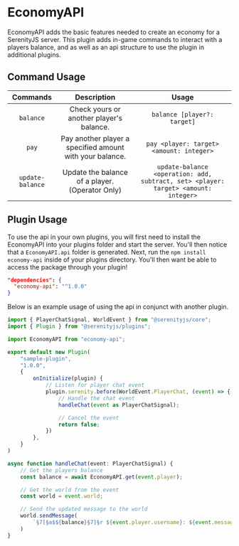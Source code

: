 # EconomyAPI
EconomyAPI adds the basic features needed to create an economy for a SerenityJS server. This plugin adds in-game commands to interact with a players balance, and as well as an api structure to use the plugin in additional plugins. 

## Command Usage

| Commands | Description | Usage |
|:-----------:|:------------:|:------------:|
| `balance` | Check yours or another player's balance. | `balance [player?: target]` |
| `pay` | Pay another player a specified amount with your balance. | `pay <player: target> <amount: integer>` |
| `update-balance` | Update the balance of a player. (Operator Only) | `update-balance <operation: add, subtract, set> <player: target> <amount: integer>` |

## Plugin Usage
To use the api in your own plugins, you will first need to install the EconomyAPI into your plugins folder and start the server. You'll then notice that a `EconomyAPI.api` folder is generated. Next, run the `npm install economy-api` inside of your plugins directory. You'll then want be able to access the package through your plugin!

```json package.json
"dependencies": {
  "economy-api": "^1.0.0"
}
```

Below is an example usage of using the api in conjunct with another plugin.
```ts
import { PlayerChatSignal, WorldEvent } from "@serenityjs/core";
import { Plugin } from "@serenityjs/plugins";

import EconomyAPI from "economy-api";

export default new Plugin(
	"sample-plugin",
	"1.0.0",
	{
		onInitialize(plugin) {
			// Listen for player chat event
			plugin.serenity.before(WorldEvent.PlayerChat, (event) => {
				// Handle the chat event
				handleChat(event as PlayerChatSignal);

				// Cancel the event
				return false;
			})
		},
	}
)

async function handleChat(event: PlayerChatSignal) {
	// Get the players balance
	const balance = await EconomyAPI.get(event.player);

	// Get the world from the event
	const world = event.world;

	// Send the updated message to the world
	world.sendMessage(
		`§7[§a$${balance}§7]§r ${event.player.username}: ${event.message}`
	)
}
```